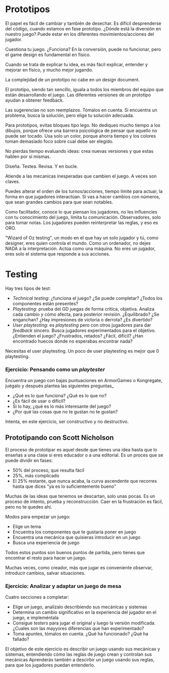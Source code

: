 # Prototipos

El papel es fácil de cambiar y también de desechar. Es difícil desprenderse del código, cuando estamos en fase prototipo. ¿Dónde está la diversión en nuestro juego?
Puede estar en los diferentes movimientos/acciones del jugador.

Cuestiona tu juego. ¿Funciona?
En la conversión, puede no funcionar, pero el game design es fundamental en físico.

Cuando se trata de explicar tu idea, es más fácil explicar, entender y mejorar en físico, y mucho mejor jugando.

La complejidad de un prototipo no cabe en un design document.

El prototipo, siendo tan sencillo, iguala a todos los miembros del equipo que están desarrollando el juego. Las diferentes versiones de un prototipo ayudan a obtener feedback.

Las sugerencias no son reemplazos. Tómalos en cuenta. Si encuentra un problema, busca la solución, pero elige tu solución adecuada.

Para prototipos, evitas bloques tipo lego. No dediques mucho tiempo a los dibujos, porque ofrece una barrera psicológica de pensar que aquello no puede ser tocado. Usa solo un color, porque ahorra tiempo y los colores toman demasiado foco sobre cual debe ser elegido.

No pierdas tiempo evaluando ideas: crea nuevas versiones y que estas hablen por sí mismas.

Diseña. Testea. Revisa. Y en bucle.

Atiende a las mecanicas inesperadas que cambien el juego. A veces son claves.

Puedes alterar el orden de los turnos/acciones, tiempo límite para actuar, la forma en que jugadores interactúan. Si vas a hacer cambios con números, que sean grandes cambios para que sean notables.

Como facilitador, conoce lo que piensan los jugadores, no les influencies con tu conocimiento del juego, limita tu comunicación. Observadores, solo para tomar notas. Los jugadores pueden reinterpretar las reglas, y eso es ORO.

"Wizard of Oz testing", un modo en el que hay un solo jugador y tú, como designer, eres quien controla el mundo. Como un ordenador, no dejes NADA a la interpretación. Actúa como una máquina. No eres un jugador, eres solo el sistema que responde a sus acciones.

# Testing

Hay tres tipos de test:

* *Technical testing*: ¿funciona el juego? ¿Se puede completar? ¿Todos los componentes están presentes?
* *Playtesting*: prueba del GD juegas de forma crítica, objetiva. Analiza cada cambio y cómo afecta, para posterior revisión. ¿Equilibrado? ¿Se enganchan? ¿Hay impresiones de victoria o derrota? ¿Es divertido?
* *User playtesting*: es *playtesting* pero con otros jugadores para dar *feedback* sincero. Busca jugadores experimentados para el objetivo. ¿Entienden el juego? ¿Frustrados, retados? ¿Fácil, difícil? ¿Han encontrado huecos donde no esperabas encontrar nada?

Necesitas el user playtesting. Un poco de user playtesting es mejor que 0 playtesting.

### Ejercicio: Pensando como un *playtester*

Encuentra un juego con bajas puntuaciones en ArmorGames o Kongregate, juégalo y después plantea las siguientes preguntas_

* ¿Qué es lo que funciona? ¿Qué es lo que no?
* ¿Es fácil de usar o difícil?
* Si lo hay, ¿qué es lo más interesante del juego?
* ¿Por qué las cosas que no te gustan no te gustan?

Intenta, en este ejercicio, ser constructivo y no destructivo.

## Prototipando con Scott Nicholson

El proceso de prototipar es aquel desde que tienes una idea hasta que lo enseñas a una clase si eres educador o a una editorial. Es un proces que se puede dividir en fases:

* 50% del proceso, que resulta fácil
* 25%, más complicado
* El 25% restante, que nunca acaba, la curva ascendente que recorres hasta que dices "ya es lo suficientemente bueno"

Muchas de las ideas que tenemos se descartan, solo unas pocas.
Es un proceso de intento, prueba y reconstrucción. Caer en la frustración es fácil, pero no te quedes ahí.

Modos para empezar un juego:

* Elige un tema
* Encuentra los componentes que te gustaría poner en juego
* Encuentra una mecánica que quisieras introducir en un juego
* Busca una experiencia de juego

Todos estos puntos son buenos puntos de partida, pero tienes que encontrar el resto para hacer un juego.

Muchas veces, como creador, más que jugar es conveniente observar, introducir cambios, salvar situaciones.

### Ejercicio: Analizar y adaptar un juego de mesa

Cuatro secciones a completar:

* Elige un juego, analízalo describiendo sus mecánicas y sistemas
* Determina un cambio significativo en la experiencia del jugador en el juego, e impleméntala
* Consigue *testers* para jugar el original y luego la versión modificada. ¿Cuales son las mayyores diferencias que han experimentado?
* Toma apuntes, tómalos en cuenta. ¿Qué ha funcionado? ¿Qué ha fallado?

El objetivo de este ejercicio es describir un juego usando sus mecánicas y sistemas, entendiendo cómo las reglas de juego crean y controlan sus mecánicas Aprenderás también a descirbir un juego usando sus reglas, para que los jugadores puedan entenderlo.
